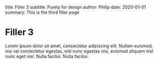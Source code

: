 title: Filler 3
subtitle: Purely for design
author: Philip
date: 2020-01-01
summary: This is the third filler page

# Filler 3
Lorem ipsum dolor sit amet, consectetur adipiscing elit. Nullam euismod, nisi vel consectetur egestas, nisl nunc egestas nisi, euismod aliquam nisl nunc eget nisl. Nulla facilisi. Nulla facilisi. 
